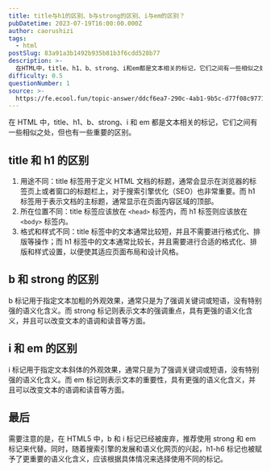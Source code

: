 ```yaml
---
title: title与h1的区别、b与strong的区别、i与em的区别？
pubDatetime: 2023-07-19T16:00:00.000Z
author: caorushizi
tags:
  - html
postSlug: 83a91a3b1492b935b81b3f6cdd528b77
description: >-
  在HTML中，title、h1、b、strong、i和em都是文本相关的标记，它们之间有一些相似之处，但也有一些重要的区别。title和h1的区别--------------1.用途不同：title标
difficulty: 0.5
questionNumber: 1
source: >-
  https://fe.ecool.fun/topic-answer/ddcf6ea7-290c-4ab1-9b5c-d77f08c9771d?orderBy=updateTime&order=desc&tagId=12
---
```


在 HTML 中，title、h1、b、strong、i 和 em 都是文本相关的标记，它们之间有一些相似之处，但也有一些重要的区别。

## title 和 h1 的区别

1.  用途不同：title 标签用于定义 HTML 文档的标题，通常会显示在浏览器的标签页上或者窗口的标题栏上，对于搜索引擎优化（SEO）也非常重要。而 h1 标签用于表示文档的主标题，通常显示在页面内容区域的顶部。
2.  所在位置不同：title 标签应该放在 `<head>` 标签内，而 h1 标签则应该放在 `<body>` 标签内。
3.  格式和样式不同：title 标签中的文本通常比较短，并且不需要进行格式化、排版等操作；而 h1 标签中的文本通常比较长，并且需要进行合适的格式化、排版和样式设置，以便使其适应页面布局和设计风格。

## b 和 strong 的区别

b 标记用于指定文本加粗的外观效果，通常只是为了强调关键词或短语，没有特别强的语义化含义。而 strong 标记则表示文本的强调重点，具有更强的语义化含义，并且可以改变文本的语调和读音等方面。

## i 和 em 的区别

i 标记用于指定文本斜体的外观效果，通常只是为了强调关键词或短语，没有特别强的语义化含义。而 em 标记则表示文本的重要性，具有更强的语义化含义，并且可以改变文本的语调和读音等方面。

## 最后

需要注意的是，在 HTML5 中，b 和 i 标记已经被废弃，推荐使用 strong 和 em 标记来代替。同时，随着搜索引擎的发展和语义化网页的兴起，h1-h6 标记也被赋予了更重要的语义化含义，应该根据具体情况来选择使用不同的标记。
